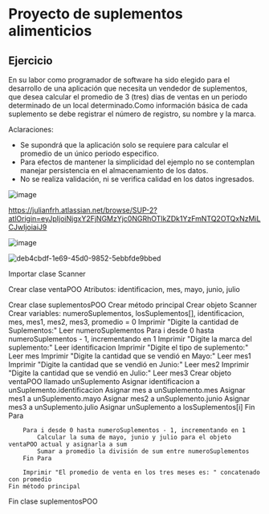 # Proyecto de suplementos alimenticios

## Ejercicio 

En su labor como programador de software ha sido elegido para el desarrollo de una aplicación que necesita un vendedor de suplementos, que desea calcular el promedio de 3 (tres) dias de ventas en un periodo determinado de un local determinado.Como información básica de cada suplemento se debe registrar el número de registro, su 
nombre y la marca. 

Aclaraciones:
- Se supondrá que la aplicación solo se requiere para calcular el promedio de un único periodo
especifico.
- Para efectos de mantener la simplicidad del ejemplo no se contemplan manejar persistencia en el almacenamiento de los datos.
- No se realiza validación, ni se verifica calidad en los datos ingresados.

![image](https://github.com/julianfrhgn/demo.github.io/assets/132966493/2cee2a80-13bc-4336-a1c7-e0ebcec20c68)


https://julianfrh.atlassian.net/browse/SUP-2?atlOrigin=eyJpIjoiNjgxY2FjNGMzYjc0NGRhOTlkZDk1YzFmNTQ2OTQxNzMiLCJwIjoiaiJ9

![image](https://github.com/julianfrhgn/demo.github.io/assets/132966493/716eecfa-ff68-4139-ad43-13c3296af91f)


![deb4cbdf-1e69-45d0-9852-5ebbfde9bbed](https://github.com/julianfrhgn/demo.github.io/assets/132966493/afc5f5e4-5f35-4926-b6de-36716f5a31a1)






Importar clase Scanner

Crear clase ventaPOO
    Atributos: identificacion, mes, mayo, junio, julio

Crear clase suplementosPOO
    Crear método principal
        Crear objeto Scanner
        Crear variables: numeroSuplementos, losSuplementos[], identificacion, mes, mes1, mes2, mes3, promedio = 0
        Imprimir "Digite la cantidad de Suplementos:"
        Leer numeroSuplementos
        Para i desde 0 hasta numeroSuplementos - 1, incrementando en 1
            Imprimir "Digite la marca del suplemento:"
            Leer identificacion
            Imprimir "Digite el tipo de suplemento:"
            Leer mes
            Imprimir "Digite la cantidad que se vendió en Mayo:"
            Leer mes1
            Imprimir "Digite la cantidad que se vendió en Junio:"
            Leer mes2
            Imprimir "Digite la cantidad que se vendió en Julio:"
            Leer mes3
            Crear objeto ventaPOO llamado unSuplemento
            Asignar identificacion a unSuplemento.identificacion
            Asignar mes a unSuplemento.mes
            Asignar mes1 a unSuplemento.mayo
            Asignar mes2 a unSuplemento.junio
            Asignar mes3 a unSuplemento.julio
            Asignar unSuplemento a losSuplementos[i]
        Fin Para

        Para i desde 0 hasta numeroSuplementos - 1, incrementando en 1
            Calcular la suma de mayo, junio y julio para el objeto ventaPOO actual y asignarla a sum
            Sumar a promedio la división de sum entre numeroSuplementos
        Fin Para

        Imprimir "El promedio de venta en los tres meses es: " concatenado con promedio
    Fin método principal
Fin clase suplementosPOO




